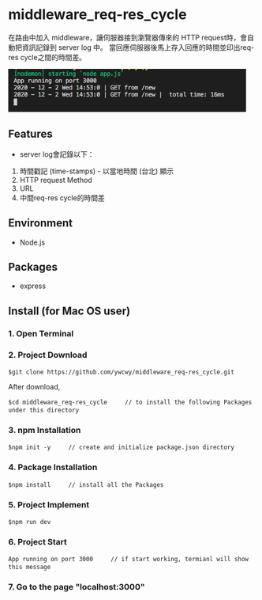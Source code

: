 # middleware_req-res_cycle

在路由中加入 middleware，讓伺服器接到瀏覽器傳來的 HTTP request時，會自動把資訊記錄到 server log 中。
當回應伺服器後馬上存入回應的時間並印出req-res cycle之間的時間差。

![Image](https://raw.githubusercontent.com/ywcwy/middleware_req-res_cycle/master/middleware_req-res_cycle.png)


## Features
* server log會記錄以下：
1. 時間戳記 (time-stamps) - 以當地時間 (台北) 顯示
2. HTTP request Method
3. URL
4. 中間req-res cycle的時間差

## Environment
* Node.js

## Packages
* express


## Install (for Mac OS user)
### 1. Open Terminal

### 2. Project Download
```
$git clone https://github.com/ywcwy/middleware_req-res_cycle.git
```
After download, 
```
$cd middleware_req-res_cycle     // to install the following Packages under this directory
```
### 3. npm Installation
```
$npm init -y     // create and initialize package.json directory
```
### 4. Package Installation
```
$npm install     // install all the Packages
```
### 5. Project Implement
```
$npm run dev   
```
### 6. Project Start 
```
App running on port 3000     // if start working, termianl will show this message
```
### 7. Go to the page "localhost:3000"

